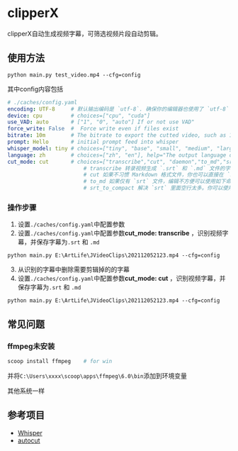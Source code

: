 # clipperX

clipperX自动生成视频字幕，可筛选视频片段自动剪辑。

## 使用方法
```
python main.py test_video.mp4 --cfg=config
```
其中config内容包括
```yaml
# ./caches/config.yaml
encoding: UTF-8     # 默认输出编码是 `utf-8`. 确保你的编辑器也使用了 `utf-8` 解码。你可以通过 `--encoding` 指定其他编码格式。但是需要注意生成字幕文件和使用字幕文件剪辑时的编码格式需要一致。例如使用 `gbk`。
device: cpu         # choices=["cpu", "cuda"]
use_VAD: auto       # ["1", "0", "auto"] If or not use VAD"
force_write: False  #  Force write even if files exist
bitrate: 10m        # The bitrate to export the cutted video, such as 10m, 1m, or 500k 默认视频比特率是 `--bitrate 10m`，你可以根据需要调大调小
prompt: Hello       # initial prompt feed into whisper
whisper_model: tiny # choices=["tiny", "base", "small", "medium", "large", "large-v2"]  help="The whisper model used to transcribe." 默认是 `small`。更好的模型是 `medium` 和 `large`，但推荐使用 GPU 获得更好的速度。也可以使用更快的 `tiny` 和 `base`，但转录质量会下降。
language: zh        # choices=["zh", "en"], help="The output language of transcription"
cut_mode: cut       # choices=["transcribe","cut", "daemon","to_md","srt_to_compact"],
                        # transcribe 转录视频生成 `.srt` 和 `.md` 文件的字幕
                        # cut 如果不习惯 Markdown 格式文件，你也可以直接在 `srt` 文件里删除不要的句子，在剪切时不传入 `md` 文件名
                        # to_md 如果仅有 `srt` 文件，编辑不方便可以使用如下命令生成 `md` 文件，然后编辑 `md` 文件即可，但此时会完全对照 `srt` 生成，不会出现 `no speech` 等提示文本。
                        # srt_to_compact 解决 `srt` 里面空行太多。你可以使用 `python main.py -s test_video.srt` 来生成一个紧凑些的版本 `test_video_compact.srt` 方便编辑，编辑完成后，`python main.py -s test_video_compact.srt` 转回正常格式。
```
### 操作步骤
1. 设置`./caches/config.yaml`中配置参数
2. 设置`./caches/config.yaml`中配置参数**cut_mode: transcribe** ，识别视频字幕，并保存字幕为`.srt` 和 `.md`
```
python main.py E:\ArtLife\JVideoClips\202112052123.mp4 --cfg=config
```
3. 从识别的字幕中删除需要剪辑掉的的字幕
4. 设置`./caches/config.yaml`中配置参数**cut_mode: cut** ，识别视频字幕，并保存字幕为`.srt` 和 `.md`
```
python main.py E:\ArtLife\JVideoClips\202112052123.mp4 --cfg=config
```
## 常见问题
### ffmpeg未安装
```sh
scoop install ffmpeg    # for win
```
并将`C:\Users\xxxx\scoop\apps\ffmpeg\6.0\bin`添加到环境变量

其他系统一样

## 参考项目
- [Whisper](https://github.com/openai/whisper.git)
- [autocut](https://github.com/mli/autocut.git)